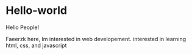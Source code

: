# Hello-world

Hello People!

Faeerzk here, Im interested in web developement. interested in learning html, css, and javascript
